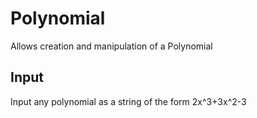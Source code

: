 # Polynomial
Allows creation and manipulation of a Polynomial

## Input
Input any polynomial as a string of the form 2x^3+3x^2-3
